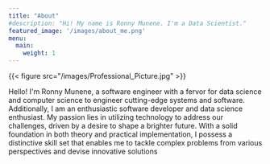 ```yaml
---
title: "About"
#description: "Hi! My name is Ronny Munene. I'm a Data Scientist."
featured_image: '/images/about_me.png'
menu:
  main:
    weight: 1
---
```

{{< figure src="/images/Professional_Picture.jpg" >}}

Hello! I'm Ronny Munene, a software engineer with a fervor for data science and computer science to engineer cutting-edge systems and software. Additionally, I am an enthusiastic software developer and data science enthusiast. My passion lies in utilizing technology to address our challenges, driven by a desire to shape a brighter future. With a solid foundation in both theory and practical implementation, I possess a distinctive skill set that enables me to tackle complex problems from various perspectives and devise innovative solutions

